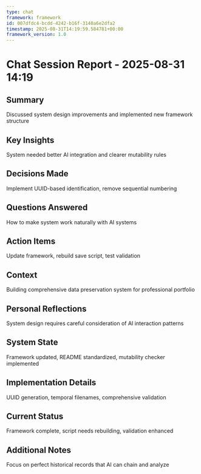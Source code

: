 ```yaml
---
type: chat
framework: framework
id: 007dfdc4-bcdd-4242-b16f-3140a6e2dfa2
timestamp: 2025-08-31T14:19:59.584781+00:00
framework_version: 1.0
---
```


# Chat Session Report - 2025-08-31 14:19

## Summary
Discussed system design improvements and implemented new framework structure

## Key Insights
System needed better AI integration and clearer mutability rules

## Decisions Made
Implement UUID-based identification, remove sequential numbering

## Questions Answered
How to make system work naturally with AI systems

## Action Items
Update framework, rebuild save script, test validation

## Context
Building comprehensive data preservation system for professional portfolio

## Personal Reflections
System design requires careful consideration of AI interaction patterns

## System State
Framework updated, README standardized, mutability checker implemented

## Implementation Details
UUID generation, temporal filenames, comprehensive validation

## Current Status
Framework complete, script needs rebuilding, validation enhanced

## Additional Notes
Focus on perfect historical records that AI can chain and analyze
